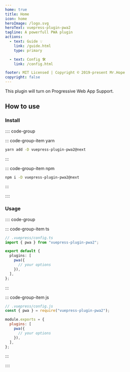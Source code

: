 ```yaml
---
home: true
title: Home
icon: home
heroImage: /logo.svg
heroText: vuepress-plugin-pwa2
tagline: A powerfull PWA plugin
actions:
  - text: Guide 💡
    link: /guide.html
    type: primary

  - text: Config 🛠
    link: /config.html

footer: MIT Licensed | Copyright © 2019-present Mr.Hope
copyright: false
---
```


This plugin will turn on Progressive Web App Support.

## How to use

### Install

:::: code-group

::: code-group-item yarn

```bash
yarn add -D vuepress-plugin-pwa2@next
```

:::

::: code-group-item npm

```bash
npm i -D vuepress-plugin-pwa2@next
```

:::

::::

### Usage

:::: code-group

::: code-group-item ts

```ts
// .vuepress/config.ts
import { pwa } from "vuepress-plugin-pwa2";

export default {
  plugins: [
    pwa({
      // your options
    }),
  ],
};
```

:::

::: code-group-item js

```js
// .vuepress/config.js
const { pwa } = require("vuepress-plugin-pwa2");

module.exports = {
  plugins: [
    pwa({
      // your options
    }),
  ],
};
```

:::

::::
